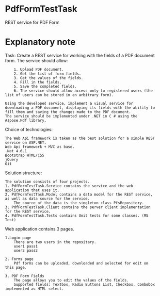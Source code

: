 # PdfFormTestTask
REST service for PDF Form

# Explanatory note

Task:
	Create a REST service for working with the fields of a PDF document form.
	The service should allow:

		1. Upload PDF document.
		2. Get the list of form fields.
		3. Get the values of the fields.
		4. Fill in the fields.
		5. Save the completed fields.
		6. The service should allow access only to registered users (the list of users can be stored in an arbitrary form).

	Using the developed service, implement a visual service for downloading a PDF document, displaying its fields with the ability to fill them and saving the changes made to the PDF document.
	The service should be implemented under .NET in C # using the Aspose.Pdf library.

Choice of technologies:

	The Web Api framework is taken as the best solution for a simple REST service on ASP.NET.
	Web Api framework + MVC as base.
	.Net 4.6.1
	Bootstrap HTML/CSS
	jQuery
	Git

Solution structure:

	The solution consists of four projects.
	1. PdfFormTestTask.Service contains the service and the web application that uses it.
	2. PdfFormTestTask.Model contains a data model for the REST service, as well as data source for the service.
		The source of the data is the singleton class PfsRepository.
	3. PdfFormTestTask.Client contains the server client implementation for the REST service.
	4. PdfFormTestTask.Tests contains Unit tests for some classes. (MS Test)

Web application contains 3 pages.

	1.Login page
		There are two users in the repositary.
		user1 pass1
		user2 pass2
	
	2. Forms page
		Pdf forms can be uploaded, downloaded and selected for edit on this page.	

	3. PDF Form Fields
		The page allows you to edit the values of the fields.
		Supported fields: Textbox, Radio Buttons List, Checkbox, Combobox implemented as HTML select.


			